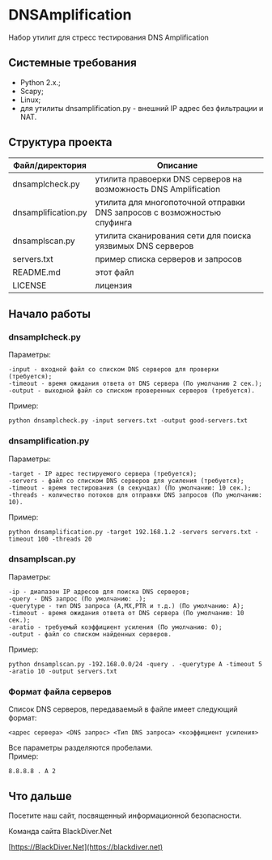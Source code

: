 # DNSAmplification
Набор утилит для стресс тестирования DNS Amplification
## Системные требования
* Python 2.x.;
* Scapy;
* Linux;
* для утилиты dnsamplification.py - внешний IP адрес без фильтрации и NAT.
## Структура проекта

| Файл/директория | Описание |
| ---------------| -------- |
|dnsamplcheck.py | утилита правоерки DNS серверов на возможность DNS Amplification |
|dnsamplification.py | утилита для многопоточной отправки DNS запросов с возможностью спуфинга |
|dnsamplscan.py | утилита сканирования сети для поиска уязвимых DNS серверов |
|servers.txt | пример списка серверов и запросов |
| README.md | этот файл |
| LICENSE | лицензия |

## Начало работы
### dnsamplcheck.py
Параметры:
```
-input - входной файл со списком DNS серверов для проверки (требуется);  
-timeout - время ожидания ответа от DNS сервера (По умолчанию 2 сек.);  
-output - выходной файл со списком проверенных серверов (требуется).  
```
Пример:
```
python dnsamplcheck.py -input servers.txt -output good-servers.txt
```
### dnsamplification.py
Параметры:
```
-target - IP адрес тестируемого сервера (требуется);
-servers - файл со списком DNS серверов для усиления (требуется);
-timeout - время тестирования (в секундах) (По умолчанию: 10 сек.);
-threads - количество потоков для отправки DNS запросов (По умолчанию: 10).
```
Пример:
```
python dnsamplification.py -target 192.168.1.2 -servers servers.txt -timeout 100 -threads 20
```
### dnsamplscan.py
Параметры:
```
-ip - диапазон IP адресов для поиска DNS серверов;
-query - DNS запрос (По умолчанию: .);
-querytype - тип DNS запроса (A,MX,PTR и т.д.) (По умолчанию: A);
-timeout - время ожидания ответа от DNS сервера (По умолчанию: 10 сек.);
-aratio - требуемый коэффициент усиления (По умолчанию: 0);
-output - файл со списком найденных серверов.
```
Пример:
```
python dnsamplscan.py -192.168.0.0/24 -query . -querytype A -timeout 5 -aratio 10 -output servers.txt
```
### Формат файла серверов
Список DNS серверов, передаваемый в файле имеет следующий формат:
```
<адрес сервера> <DNS запрос> <Тип DNS запроса> <коэффициент усиления>
```
Все параметры разделяются пробелами.  
Пример:
```
8.8.8.8 . A 2
```
## Что дальше

Посетите наш сайт, посвященный информационной безопасности.

Команда сайта BlackDiver.Net

[https://BlackDiver.Net](https://blackdiver.net)
